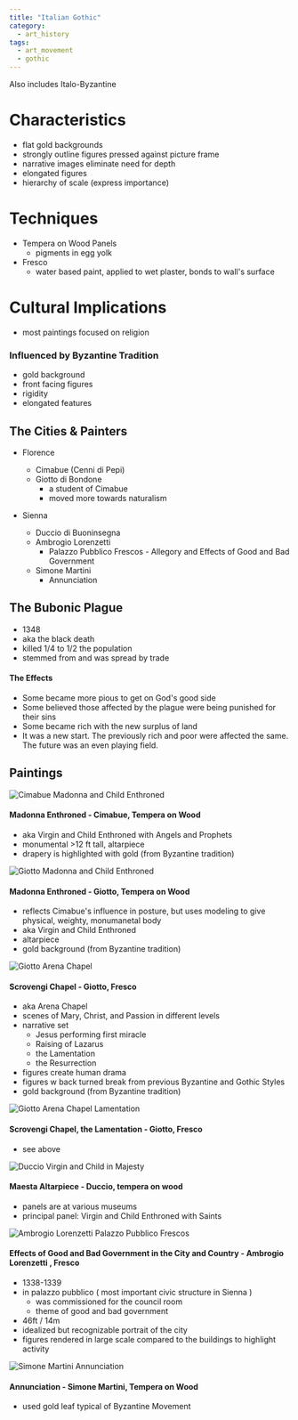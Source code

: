 ```yaml
---
title: "Italian Gothic"
category: 
  - art_history
tags: 
  - art_movement
  - gothic
---
```

Also includes Italo-Byzantine

# Characteristics 
* flat gold backgrounds 
* strongly outline figures pressed against picture frame
* narrative images eliminate need for depth
* elongated figures
* hierarchy of scale (express importance)

# Techniques
* Tempera on Wood Panels
  * pigments in egg yolk
* Fresco
  * water based paint, applied to wet plaster, bonds to wall's surface

# Cultural Implications
* most paintings focused on religion

### Influenced by Byzantine Tradition
* gold background
* front facing figures
* rigidity
* elongated features 

## The Cities & Painters

* Florence
  * Cimabue (Cenni di Pepi)
  * Giotto di Bondone
    * a student of Cimabue
    * moved more towards naturalism 
    
* Sienna
  * Duccio di Buoninsegna
  * Ambrogio Lorenzetti
    * Palazzo Pubblico Frescos - Allegory and Effects of Good and Bad Government
  * Simone Martini
    * Annunciation
    
## The Bubonic Plague
* 1348
* aka the black death
* killed 1/4 to 1/2 the population
* stemmed from and was spread by trade
#### The Effects
* Some became more pious to get on God's good side
* Some believed those affected by the plague were being punished for their sins
* Some became rich with the new surplus of land 
* It was a new start. The previously rich and poor were affected the same. The future was an even playing field. 


## Paintings

![Cimabue Madonna and Child Enthroned](https://smarthistory.org/wp-content/uploads/2019/03/CimabueTrinitaCroppedSm.jpg "Cimabue - Madonna and Child Enthroned")
#### Madonna Enthroned - Cimabue, Tempera on Wood
* aka Virgin and Child Enthroned with Angels and Prophets
* monumental >12 ft tall, altarpiece
* drapery is highlighted with gold (from Byzantine tradition)


![Giotto Madonna and Child Enthroned](http://www.travelingintuscany.com/images/art/giotto/ognissantimadonna700.jpg "Giotto - Madonna and Child Enthroned")
#### Madonna Enthroned - Giotto, Tempera on Wood
* reflects Cimabue's influence in posture, but uses modeling to give physical, weighty, monumanetal body
* aka Virgin and Child Enthroned
* altarpiece
* gold background (from Byzantine tradition)


![Giotto Arena Chapel](https://sites.google.com/site/adairarthistory/_/rsrc/1487600272497/iii-early-europe-and-colonial-americas/63-arena-scrovegni-chapel-including-lamentation/114200.jpg "Giotto - Arena Chapel")
#### Scrovengi Chapel - Giotto, Fresco
* aka Arena Chapel
* scenes of Mary, Christ, and Passion in different levels
* narrative set
  * Jesus performing first miracle
  * Raising of Lazarus
  * the Lamentation
  * the Resurrection 
* figures create human drama
* figures w back turned break from previous Byzantine and Gothic Styles
* gold background (from Byzantine tradition)


![Giotto Arena Chapel Lamentation](https://upload.wikimedia.org/wikipedia/commons/3/3a/Giotto_-_Scrovegni_-_-36-_-_Lamentation_%28The_Mourning_of_Christ%29_adj.jpg "Giotto - Arena Chapel, Lamentation")
#### Scrovengi Chapel, the Lamentation - Giotto, Fresco
* see above


![Duccio Virgin and Child in Majesty](https://upload.wikimedia.org/wikipedia/commons/f/f0/Duccio_maesta1021.jpg "Duccio - Virgin and Child in Majesty / Maesta Altarpiece")
#### Maesta Altarpiece  - Duccio, tempera on wood
* panels are at various museums
* principal panel: Virgin and Child Enthroned with Saints


![Ambrogio Lorenzetti Palazzo Pubblico Frescos ](https://i.pinimg.com/originals/f8/dd/ba/f8ddba59493898ca1f94c7dcae37e7eb.jpg "Ambrogio Lorenzetti - Palazzo Pubblico Frescos - Allegory and Effects of Good and Bad Government")
#### Effects of Good and Bad Government in the City and Country - Ambrogio Lorenzetti , Fresco
* 1338-1339
* in palazzo pubblico ( most important civic structure in Sienna ) 
  * was commissioned for the council room 
  * theme of good and bad government
* 46ft / 14m
* idealized but recognizable portrait of the city
* figures rendered in large scale compared to the buildings to highlight activity 


![Simone Martini Annunciation ](https://images.uffizi.it/production/attachments/1576847910908083-02-simone-martini.jpg?ixlib=rails-2.1.3&w=1200&h=800&fit=clip&crop=center&fm=pjpg&auto=compress "Simone Martini - Annunciation ")
#### Annunciation - Simone Martini, Tempera on Wood
* used gold leaf typical of Byzantine Movement
